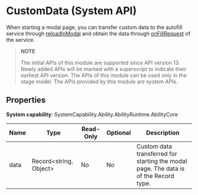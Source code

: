 # CustomData (System API)


When starting a modal page, you can transfer custom data to the autofill service through [reloadInModal](js-apis-inner-application-autoFillExtensionContext-sys.md) and obtain the data through [onFillRequest](js-apis-app-ability-autoFillExtensionAbility-sys.md) of the service.

> **NOTE**
> 
> The initial APIs of this module are supported since API version 13. Newly added APIs will be marked with a superscript to indicate their earliest API version. 
> The APIs of this module can be used only in the stage model. 
> The APIs provided by this module are system APIs.

##  Properties

**System capability**: SystemCapability.Ability.AbilityRuntime.AbilityCore

| Name| Type                  | Read-Only| Optional| Description                                                |
| ---- | ---------------------- | ---- | ---- | ---------------------------------------------------- |
| data | Record<string, Object> | No  | No  | Custom data transferred for starting the modal page. The data is of the Record type.|
